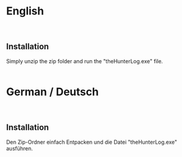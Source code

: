 <h1> English </h1>
<br />
<h2>Installation</h2>
Simply unzip the zip folder and run the "theHunterLog.exe" file.
<br />
<br />
<h1> German / Deutsch </h1>
<br />
<h2>Installation</h2>

Den Zip-Ordner einfach Entpacken und die Datei "theHunterLog.exe" ausführen. 

